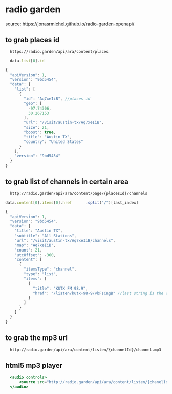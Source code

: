 # radio garden

source: https://jonasrmichel.github.io/radio-garden-openapi/

## to grab places id
```
  https://radio.garden/api/ara/content/places
```
```jsx
  data.list[0].id
```
```jsx
{
  "apiVersion": 1,
  "version": "9bd5454",
  "data": {
    "list": [
      {
        "id": "Aq7xeIiB", //places id
        "geo": [
          -97.74306,
          30.267153
        ],
        "url": "/visit/austin-tx/Aq7xeIiB",
        "size": 21,
        "boost": true,
        "title": "Austin TX",
        "country": "United States"
      }
    ],
    "version": "9bd5454"
  }
}
```


## to grab list of channels in certain area
```
  http://radio.garden/api/ara/content/page/{placesId}/channels
```

```jsx
data.content[0].items[0].href      .split("/")[last_index]
```

```jsx
{
  "apiVersion": 1,
  "version": "9bd5454",
  "data": {
    "title": "Austin TX",
    "subtitle": "All Stations",
    "url": "/visit/austin-tx/Aq7xeIiB/channels",
    "map": "Aq7xeIiB",
    "count": 21,
    "utcOffset": -360,
    "content": [
      {
        "itemsType": "channel",
        "type": "list",
        "items": [
          {
            "title": "KUTX FM 98.9",
            "href": "/listen/kutx-98-9/vbFsCngB" //last string is the channelId
          }
        ]
      }
    ]
  }
}
```

## to grab the mp3 url
```
  http://radio.garden/api/ara/content/listen/{channelId}/channel.mp3

```

## html5 mp3 player
```jsx
  <audio controls>
      <source src="http://radio.garden/api/ara/content/listen/{chanelId}/channel.mp3" type="audio/ogg"/>
  </audio>
```